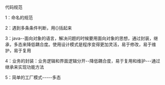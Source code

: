 代码规范

1：命名的规范

2：遇到多条条件判断，用{}括起来

3：java--面向对象的语言，解决问题的时候要用面向对象的思想，通过封装，继承，多态来降低耦合度。使用设计模式是程序变得更加灵活，易于修改，易于维护，易于复用

4：业务的封装：业务逻辑和界面逻辑分开--降低耦合度，易于复用和维护---通过继承来实现功能方法

5：简单的工厂模式-----多态